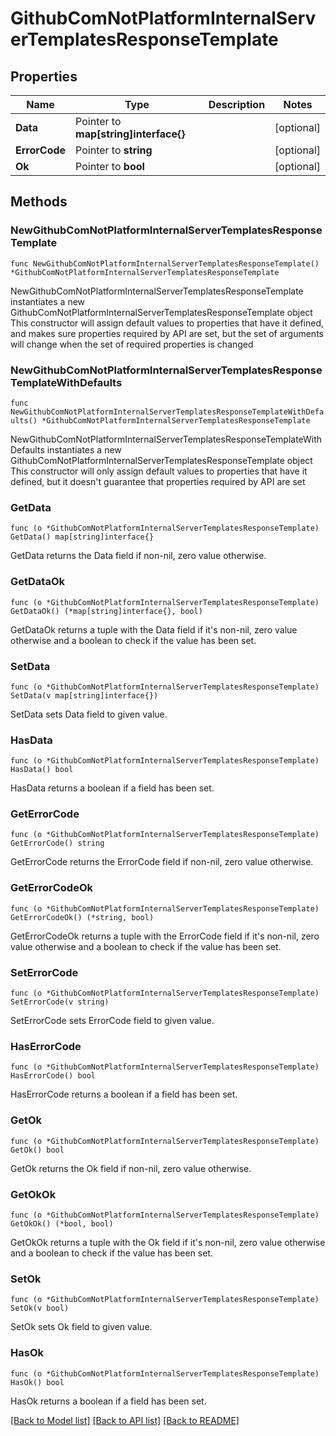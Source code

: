 # GithubComNotPlatformInternalServerTemplatesResponseTemplate

## Properties

Name | Type | Description | Notes
------------ | ------------- | ------------- | -------------
**Data** | Pointer to **map[string]interface{}** |  | [optional] 
**ErrorCode** | Pointer to **string** |  | [optional] 
**Ok** | Pointer to **bool** |  | [optional] 

## Methods

### NewGithubComNotPlatformInternalServerTemplatesResponseTemplate

`func NewGithubComNotPlatformInternalServerTemplatesResponseTemplate() *GithubComNotPlatformInternalServerTemplatesResponseTemplate`

NewGithubComNotPlatformInternalServerTemplatesResponseTemplate instantiates a new GithubComNotPlatformInternalServerTemplatesResponseTemplate object
This constructor will assign default values to properties that have it defined,
and makes sure properties required by API are set, but the set of arguments
will change when the set of required properties is changed

### NewGithubComNotPlatformInternalServerTemplatesResponseTemplateWithDefaults

`func NewGithubComNotPlatformInternalServerTemplatesResponseTemplateWithDefaults() *GithubComNotPlatformInternalServerTemplatesResponseTemplate`

NewGithubComNotPlatformInternalServerTemplatesResponseTemplateWithDefaults instantiates a new GithubComNotPlatformInternalServerTemplatesResponseTemplate object
This constructor will only assign default values to properties that have it defined,
but it doesn't guarantee that properties required by API are set

### GetData

`func (o *GithubComNotPlatformInternalServerTemplatesResponseTemplate) GetData() map[string]interface{}`

GetData returns the Data field if non-nil, zero value otherwise.

### GetDataOk

`func (o *GithubComNotPlatformInternalServerTemplatesResponseTemplate) GetDataOk() (*map[string]interface{}, bool)`

GetDataOk returns a tuple with the Data field if it's non-nil, zero value otherwise
and a boolean to check if the value has been set.

### SetData

`func (o *GithubComNotPlatformInternalServerTemplatesResponseTemplate) SetData(v map[string]interface{})`

SetData sets Data field to given value.

### HasData

`func (o *GithubComNotPlatformInternalServerTemplatesResponseTemplate) HasData() bool`

HasData returns a boolean if a field has been set.

### GetErrorCode

`func (o *GithubComNotPlatformInternalServerTemplatesResponseTemplate) GetErrorCode() string`

GetErrorCode returns the ErrorCode field if non-nil, zero value otherwise.

### GetErrorCodeOk

`func (o *GithubComNotPlatformInternalServerTemplatesResponseTemplate) GetErrorCodeOk() (*string, bool)`

GetErrorCodeOk returns a tuple with the ErrorCode field if it's non-nil, zero value otherwise
and a boolean to check if the value has been set.

### SetErrorCode

`func (o *GithubComNotPlatformInternalServerTemplatesResponseTemplate) SetErrorCode(v string)`

SetErrorCode sets ErrorCode field to given value.

### HasErrorCode

`func (o *GithubComNotPlatformInternalServerTemplatesResponseTemplate) HasErrorCode() bool`

HasErrorCode returns a boolean if a field has been set.

### GetOk

`func (o *GithubComNotPlatformInternalServerTemplatesResponseTemplate) GetOk() bool`

GetOk returns the Ok field if non-nil, zero value otherwise.

### GetOkOk

`func (o *GithubComNotPlatformInternalServerTemplatesResponseTemplate) GetOkOk() (*bool, bool)`

GetOkOk returns a tuple with the Ok field if it's non-nil, zero value otherwise
and a boolean to check if the value has been set.

### SetOk

`func (o *GithubComNotPlatformInternalServerTemplatesResponseTemplate) SetOk(v bool)`

SetOk sets Ok field to given value.

### HasOk

`func (o *GithubComNotPlatformInternalServerTemplatesResponseTemplate) HasOk() bool`

HasOk returns a boolean if a field has been set.


[[Back to Model list]](../README.md#documentation-for-models) [[Back to API list]](../README.md#documentation-for-api-endpoints) [[Back to README]](../README.md)


